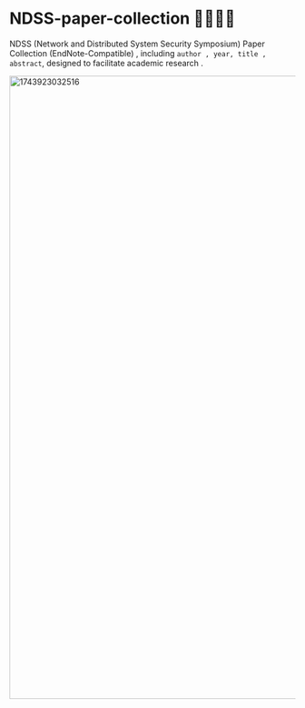 # NDSS-paper-collection 🤗🤗🙌🙌
NDSS (Network and Distributed System Security Symposium) Paper Collection (EndNote-Compatible) , including `author , year, title , abstract`,  designed to facilitate academic research .


<img width="1097" alt="1743923032516" src="https://github.com/user-attachments/assets/0515fb64-af14-45ba-9f40-8e1635784b09" />

